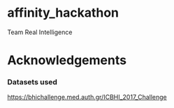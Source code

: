 # affinity_hackathon
Team Real Intelligence

# Acknowledgements
### Datasets used
https://bhichallenge.med.auth.gr/ICBHI_2017_Challenge  